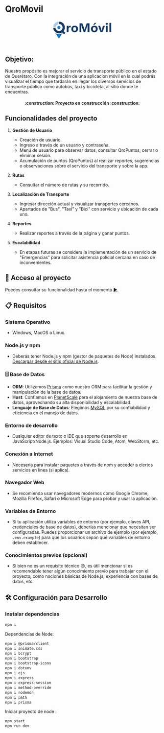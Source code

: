 # QroMovil 

<p align="center">
  <img src="/public/img/logo_no_back.png" alt="Logo" width="200"><br><br>
</p>

## Objetivo:
Nuestro propósito es mejorar el servicio de transporte público en el estado de Querétaro. Con la integración de una aplicación móvil en la cual podrás visualizar el tiempo que tardarán en llegar los diversos servicios de transporte público como autobús, taxi y bicicleta, al sitio donde te encuentras. 

<h4 align="center">
:construction: Proyecto en construcción :construction:
</h4>

## Funcionalidades del proyecto

1. **Gestión de Usuario**
   - Creación de usuario.
   - Ingreso a través de un usuario y contraseña.
   - Menú de usuario para observar datos, consultar QroPuntos, cerrar o eliminar sesión.
   - Acumulación de puntos (QroPuntos) al realizar reportes, sugerencias o observaciones sobre el servicio del transporte y sobre la app.

2. **Rutas**
   - Consultar el número de rutas y su recorrido.

3. **Localización de Transporte**
   - Ingresar dirección actual y visualizar transportes cercanos.
   - Apartados de "Bus", "Taxi" y "Bici" con servicio y ubicación de cada uno.

4. **Reportes**
   - Realizar reportes a través de la página y ganar puntos.

5. **Escalabilidad**
   - En etapas futuras se considera la implementación de un servicio de "Emergencias" para solicitar asistencia policial cercana en caso de inconvenientes.

## 📁 Acceso al proyecto
Puedes consultar su funcionalidad hasta el momento [▶️](https://qromovil.onrender.com).

## 📋 Requisitos

### Sistema Operativo
- Windows, MacOS o Linux.

### Node.js y npm
- Deberás tener Node.js y npm (gestor de paquetes de Node) instalados. [Descargar desde el sitio oficial de Node.js](https://nodejs.org/).

### 🗄️ Base de Datos
- **ORM**: Utilizamos [Prisma](https://www.prisma.io/) como nuestro ORM para facilitar la gestión y manipulación de la base de datos.
- **Host**: Confiamos en [PlanetScale](https://planetscale.com/) para el alojamiento de nuestra base de datos, aprovechando su alta disponibilidad y escalabilidad.
- **Lenguaje de Base de Datos**: Elegimos [MySQL](https://www.mysql.com/) por su confiabilidad y eficiencia en el manejo de datos.


### Entorno de desarrollo
- Cualquier editor de texto o IDE que soporte desarrollo en JavaScript/Node.js. Ejemplos: Visual Studio Code, Atom, WebStorm, etc.

### Conexión a Internet
- Necesaria para instalar paquetes a través de npm y acceder a ciertos servicios en línea (si aplica).

### Navegador Web
- Se recomienda usar navegadores modernos como Google Chrome, Mozilla Firefox, Safari o Microsoft Edge para probar y usar la aplicación.

### Variables de Entorno
- Si tu aplicación utiliza variables de entorno (por ejemplo, claves API, credenciales de base de datos), deberías mencionar que necesitan ser configuradas. Puedes proporcionar un archivo de ejemplo (por ejemplo, `.env.example`) para que los usuarios sepan qué variables de entorno deben establecer.

### Conocimientos previos (opcional)
- Si bien no es un requisito técnico 😊, es útil mencionar si es recomendable tener algún conocimiento previo para trabajar con el proyecto, como nociones básicas de Node.js, experiencia con bases de datos, etc.

## 🛠️ Configuración para Desarrollo
### Instalar dependencias 
```sh
npm i  
```

Dependencias de Node:
``` terminal
npm i @prisma/client
npm i animate.css
npm i bcrypt
npm i bootstrap
npm i bootstrap-icons
npm i dotenv
npm i ejs
npm i express
npm i express-session
npm i method-override
npm i nodemon
npm i path
npm i prisma
```
Iniciar proyecto de node :
``` terminal
npm start 
npm run dev
```

